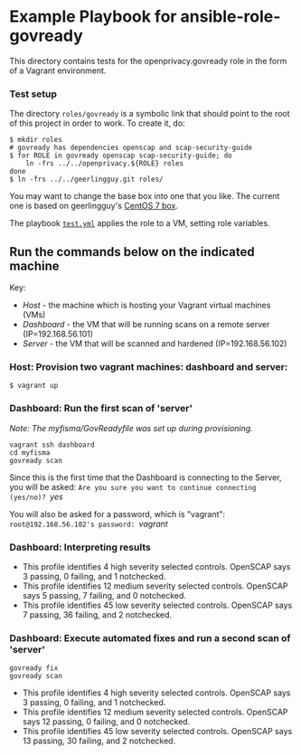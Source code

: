 # Example Playbook for ansible-role-govready

This directory contains tests for the openprivacy.govready role in the form of a Vagrant environment.

### Test setup

The directory `roles/govready` is a symbolic link that should point to the root of this project in order to work. To create it, do:

```ShellSession
$ mkdir roles
# govready has dependencies openscap and scap-security-guide
$ for ROLE in govready openscap scap-security-guide; do
    ln -frs ../../openprivacy.${ROLE} roles
done
$ ln -frs ../../geerlingguy.git roles/
```

You may want to change the base box into one that you like. The current one is based on geerlingguy's [CentOS 7 box](https://atlas.hashicorp.com/geerlingguy/boxes/centos7).

The playbook [`test.yml`](tests/test.yml) applies the role to a VM, setting role variables.

## Run the commands below on the indicated machine
Key:
- *Host* - the machine which is hosting your Vagrant virtual machines (VMs)
- *Dashboard* - the VM that will be running scans on a remote server (IP=192.168.56.101)
- *Server* - the VM that will be scanned and hardened (IP=192.168.56.102)

### Host: Provision two vagrant machines: dashboard and server:

```ShellSession
$ vagrant up
```

### Dashboard: Run the first scan of 'server'
_Note: The myfisma/GovReadyfile was set up during provisioning._
```ShellSession
vagrant ssh dashboard
cd myfisma
govready scan
```

Since this is the first time that the Dashboard is connecting to the Server, you will be asked:
`Are you sure you want to continue connecting (yes/no)? `_yes_

You will also be asked for a password, which is "vagrant":
`root@192.168.56.102's password: `_vagrant_

### Dashboard: Interpreting results
- This profile identifies 4 high severity selected controls. OpenSCAP says 3 passing, 0 failing, and 1 notchecked.
- This profile identifies 12 medium severity selected controls. OpenSCAP says 5 passing, 7 failing, and 0 notchecked.
- This profile identifies 45 low severity selected controls. OpenSCAP says 7 passing, 36 failing, and 2 notchecked.

### Dashboard: Execute automated fixes and run a second scan of 'server'

```ShellSession
govready fix
govready scan
```
- This profile identifies 4 high severity selected controls. OpenSCAP says 3 passing, 0 failing, and 1 notchecked.
- This profile identifies 12 medium severity selected controls. OpenSCAP says 12 passing, 0 failing, and 0 notchecked.
- This profile identifies 45 low severity selected controls. OpenSCAP says 13 passing, 30 failing, and 2 notchecked.
